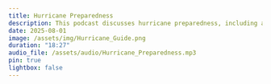 ```yaml
---
title: Hurricane Preparedness
description: This podcast discusses hurricane preparedness, including assembling a seven-day disaster kit, following mandatory evacuation routes, and navigating post-storm re-entry.
date: 2025-08-01
image: /assets/img/Hurricane_Guide.png
duration: "18:27"
audio_file: /assets/audio/Hurricane_Preparedness.mp3
pin: true
lightbox: false
---
```

